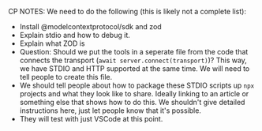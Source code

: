 CP NOTES: We need to do the following (this is likely not a complete list):

- Install @modelcontextprotocol/sdk and zod
- Explain stdio and how to debug it.
- Explain what ZOD is 
- Question: Should we put the tools in a seperate file from the code that connects the transport (`await server.connect(transport)`)? This way, we have STDIO and HTTP supported at the same time. We will need to tell people to create this file.
- We should tell people about how to package these STDIO scripts up `npx` projects and what they look like to share.  Ideally linking to an article or something else that shows how to do this.  We shouldn't give detailed instructions here, just let people know that it's possible.
- They will test with just VSCode at this point. 

